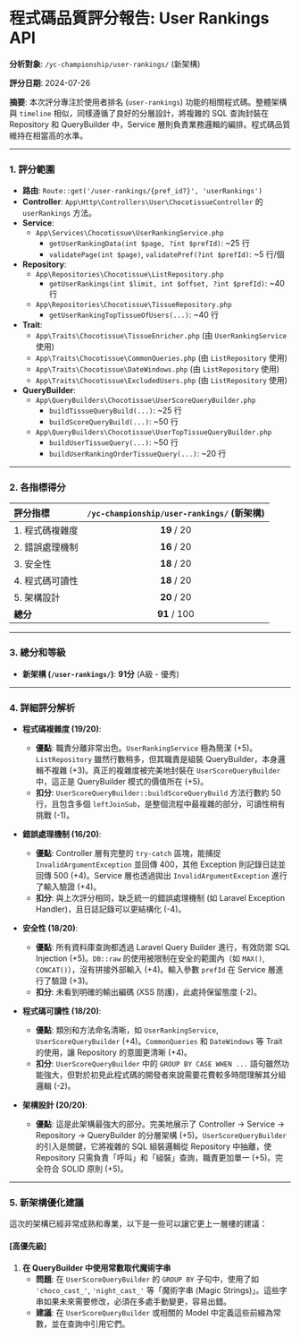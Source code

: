 # 程式碼品質評分報告: User Rankings API

**分析對象**: `/yc-championship/user-rankings/` (新架構)

**評分日期**: 2024-07-26

**摘要**: 本次評分專注於使用者排名 (`user-rankings`) 功能的相關程式碼。整體架構與 `timeline` 相似，同樣遵循了良好的分層設計，將複雜的 SQL 查詢封裝在 Repository 和 QueryBuilder 中，Service 層則負責業務邏輯的編排。程式碼品質維持在相當高的水準。

---

### 1. 評分範圍

*   **路由**: `Route::get('/user-rankings/{pref_id?}', 'userRankings')`
*   **Controller**: `App\Http\Controllers\User\ChocotissueController` 的 `userRankings` 方法。
*   **Service**:
    *   `App\Services\Chocotissue\UserRankingService.php`
        *   `getUserRankingData(int $page, ?int $prefId)`: ~25 行
        *   `validatePage(int $page)`, `validatePref(?int $prefId)`: ~5 行/個
*   **Repository**:
    *   `App\Repositories\Chocotissue\ListRepository.php`
        *   `getUserRankings(int $limit, int $offset, ?int $prefId)`: ~40 行
    *   `App\Repositories\Chocotissue\TissueRepository.php`
        *   `getUserRankingTopTissueOfUsers(...)`: ~40 行
*   **Trait**:
    *   `App\Traits\Chocotissue\TissueEnricher.php` (由 `UserRankingService` 使用)
    *   `App\Traits\Chocotissue\CommonQueries.php` (由 `ListRepository` 使用)
    *   `App\Traits\Chocotissue\DateWindows.php` (由 `ListRepository` 使用)
    *   `App\Traits\Chocotissue\ExcludedUsers.php` (由 `ListRepository` 使用)
*   **QueryBuilder**:
    *   `App\QueryBuilders\Chocotissue\UserScoreQueryBuilder.php`
        *   `buildTissueQueryBuild(...)`: ~25 行
        *   `buildScoreQueryBuild(...)`: ~50 行
    *   `App\QueryBuilders\Chocotissue\UserTopTissueQueryBuilder.php`
        *   `buildUserTissueQuery(...)`: ~50 行
        *   `buildUserRankingOrderTissueQuery(...)`: ~20 行

---

### 2. 各指標得分

| 評分指標 | `/yc-championship/user-rankings/` (新架構) |
| :--- | :---: |
| 1. 程式碼複雜度 | **19** / 20 |
| 2. 錯誤處理機制 | **16** / 20 |
| 3. 安全性 | **18** / 20 |
| 4. 程式碼可讀性 | **18** / 20 |
| 5. 架構設計 | **20** / 20 |
| **總分** | **91** / 100 |

---

### 3. 總分和等級

*   **新架構 (`/user-rankings/`)**: **91分** (A級 - 優秀)

---

### 4. 詳細評分解析

*   **程式碼複雜度 (19/20)**:
    *   **優點**: 職責分離非常出色。`UserRankingService` 極為簡潔 (+5)。`ListRepository` 雖然行數稍多，但其職責是組裝 QueryBuilder，本身邏輯不複雜 (+3)。真正的複雜度被完美地封裝在 `UserScoreQueryBuilder` 中，這正是 QueryBuilder 模式的價值所在 (+5)。
    *   **扣分**: `UserScoreQueryBuilder::buildScoreQueryBuild` 方法行數約 50 行，且包含多個 `leftJoinSub`，是整個流程中最複雜的部分，可讀性稍有挑戰 (-1)。

*   **錯誤處理機制 (16/20)**:
    *   **優點**: Controller 層有完整的 `try-catch` 區塊，能捕捉 `InvalidArgumentException` 並回傳 400，其他 Exception 則記錄日誌並回傳 500 (+4)。Service 層也透過拋出 `InvalidArgumentException` 進行了輸入驗證 (+4)。
    *   **扣分**: 與上次評分相同，缺乏統一的錯誤處理機制 (如 Laravel Exception Handler)，且日誌記錄可以更結構化 (-4)。

*   **安全性 (18/20)**:
    *   **優點**: 所有資料庫查詢都透過 Laravel Query Builder 進行，有效防禦 SQL Injection (+5)。`DB::raw` 的使用被限制在安全的範圍內（如 `MAX()`, `CONCAT()`），沒有拼接外部輸入 (+4)。輸入參數 `prefId` 在 Service 層進行了驗證 (+3)。
    *   **扣分**: 未看到明確的輸出編碼 (XSS 防護)，此處持保留態度 (-2)。

*   **程式碼可讀性 (18/20)**:
    *   **優點**: 類別和方法命名清晰，如 `UserRankingService`, `UserScoreQueryBuilder` (+4)。`CommonQueries` 和 `DateWindows` 等 Trait 的使用，讓 Repository 的意圖更清晰 (+4)。
    *   **扣分**: `UserScoreQueryBuilder` 中的 `GROUP BY CASE WHEN ...` 語句雖然功能強大，但對於初見此程式碼的開發者來說需要花費較多時間理解其分組邏輯 (-2)。

*   **架構設計 (20/20)**:
    *   **優點**: 這是此架構最強大的部分。完美地展示了 Controller -> Service -> Repository -> QueryBuilder 的分層架構 (+5)。`UserScoreQueryBuilder` 的引入是關鍵，它將複雜的 SQL 組裝邏輯從 Repository 中抽離，使 Repository 只需負責「呼叫」和「組裝」查詢，職責更加單一 (+5)。完全符合 SOLID 原則 (+5)。

---

### 5. 新架構優化建議

這次的架構已經非常成熟和專業，以下是一些可以讓它更上一層樓的建議：

#### [高優先級]

1.  **在 QueryBuilder 中使用常數取代魔術字串**
    *   **問題**: 在 `UserScoreQueryBuilder` 的 `GROUP BY` 子句中，使用了如 `'choco_cast_'`, `'night_cast_'` 等「魔術字串 (Magic Strings)」。這些字串如果未來需要修改，必須在多處手動變更，容易出錯。
    *   **建議**: 在 `UserScoreQueryBuilder` 或相關的 Model 中定義這些前綴為常數，並在查詢中引用它們。
